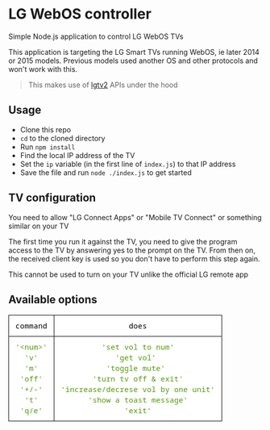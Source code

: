 # LG WebOS controller

Simple Node.js application to control LG WebOS TVs

This application is targeting the LG Smart TVs running WebOS, ie later 2014 or 2015 models. Previous models used another OS and other protocols and won't work with this.

>This makes use of [lgtv2](https://github.com/hobbyquaker/lgtv2) APIs under the hood


## Usage

- Clone this repo
- `cd` to the cloned directory
- Run `npm install`
- Find the local IP address of the TV
- Set the `ip` variable (in the first line of `index.js`) to that IP address
- Save the file and run `node ./index.js` to get started

## TV configuration

You need to allow "LG Connect Apps" or "Mobile TV Connect" or something similar on your TV

The first time you run it against the TV, you need to give the program access to the TV by answering yes to the prompt on the TV. From then on, the received client key is used so you don't have to perform this step again.

This cannot be used to turn on your TV unlike the official LG remote app

## Available options
<img src="files/ss.png">
